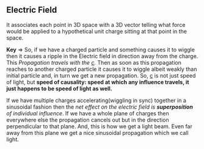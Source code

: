 ## Electric Field
It associates each point in 3D space with a 3D vector telling what force would be applied to a hypothetical unit charge sitting at that point in the space.

**Key** => So, if we have a charged particle and something causes it to wiggle then it causes a ripple in the Electric field in direction away from the charge. This *Propagation travels with the [c](Physics_Constants.md##Speed_of_Light).* Then as soon as this propagation reaches to another charged particle it causes it to wiggle albeit weakly than initial particle and, in turn we get a new propagation.
So, [c](Physics_Constants.md##Speed_of_Light) is not just speed of light, but **speed of causality: speed at which any influence travels, it just happens to be speed of light as well.**

If we have multiple charges accelerating(wiggling in sync) together in a sinusoidal fashion then the *net effect on the electric field is **superposition** of individual influence*. If we have a whole plane of charges then everywhere else the propagation cancels out but in the direction perpendicular to that plane. And, this is how we get a light beam. Even far away from this plane we get a nice sinusoidal propagation which we call light.

